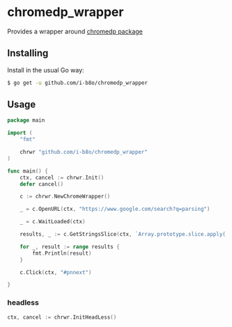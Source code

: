 # chromedp_wrapper
Provides a wrapper around [chromedp package](https://github.com/chromedp/chromedp.git)

## Installing

Install in the usual Go way:

```sh
$ go get -u github.com/i-b8o/chromedp_wrapper
```

## Usage

```go
package main

import (
	"fmt"

	chrwr "github.com/i-b8o/chromedp_wrapper"
)

func main() {
	ctx, cancel := chrwr.Init()
	defer cancel()

	c := chrwr.NewChromeWrapper()

	_ = c.OpenURL(ctx, "https://www.google.com/search?q=parsing")

	_ = c.WaitLoaded(ctx)

	results, _ := c.GetStringsSlice(ctx, `Array.prototype.slice.apply( document.getElementsByTagName("h3") ).map((h3)=> h3.innerText)`)

	for _, result := range results {
		fmt.Println(result)
	}

	c.Click(ctx, "#pnnext")

}
```
### headless

```go
ctx, cancel := chrwr.InitHeadLess()
```
